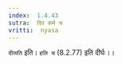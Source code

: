 ```yaml
---
index:  1.4.43
sutra:  दिव कर्म च
vritti:  nyasa
---
```


`दीव्यति` इति। `हलि च` (8.2.77) इति दीर्घः।।

